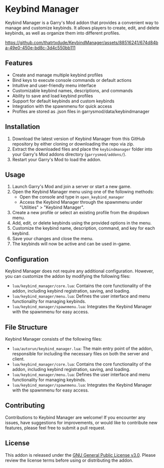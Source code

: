 # Keybind Manager

Keybind Manager is a Garry's Mod addon that provides a convenient way to manage and customize keybinds. It allows players to create, edit, and delete keybinds, as well as organize them into different profiles.


https://github.com/thatrtxdude/KeybindManager/assets/88516241/674d84ba-49e0-450e-bd8c-3d4c550bb111



## Features

- Create and manage multiple keybind profiles
- Bind keys to execute console commands or default actions
- Intuitive and user-friendly menu interface
- Customizable keybind names, descriptions, and commands
- Ability to save and load keybind profiles
- Support for default keybinds and custom keybinds
- Integration with the spawnmenu for quick access
- Profiles are stored as .json files in garrysmod/data/keybindmanager

## Installation

1. Download the latest version of Keybind Manager from this GitHub repository by either cloning or downloading the repo via zip.
2. Extract the downloaded files and place the `keybindmanager` folder into your Garry's Mod addons directory (`garrysmod/addons/`).
3. Restart your Garry's Mod to load the addon.

## Usage

1. Launch Garry's Mod and join a server or start a new game.
2. Open the Keybind Manager menu using one of the following methods:
   - Open the console and type in `open_keybind_manager`
   - Access the Keybind Manager through the spawnmenu under "Utilities" > "Keybind Manager".
3. Create a new profile or select an existing profile from the dropdown menu.
4. Add, edit, or delete keybinds using the provided options in the menu.
5. Customize the keybind name, description, command, and key for each keybind.
6. Save your changes and close the menu.
7. The keybinds will now be active and can be used in-game.

## Configuration

Keybind Manager does not require any additional configuration. However, you can customize the addon by modifying the following files:

- `lua/keybind_manager/core.lua`: Contains the core functionality of the addon, including keybind registration, saving, and loading.
- `lua/keybind_manager/menu.lua`: Defines the user interface and menu functionality for managing keybinds.
- `lua/keybind_manager/spawnmenu.lua`: Integrates the Keybind Manager with the spawnmenu for easy access.

## File Structure

Keybind Manager consists of the following files:

- `lua/autorun/keybind_manager.lua`: The main entry point of the addon, responsible for including the necessary files on both the server and client.
- `lua/keybind_manager/core.lua`: Contains the core functionality of the addon, including keybind registration, saving, and loading.
- `lua/keybind_manager/menu.lua`: Defines the user interface and menu functionality for managing keybinds.
- `lua/keybind_manager/spawnmenu.lua`: Integrates the Keybind Manager with the spawnmenu for easy access.

## Contributing

Contributions to Keybind Manager are welcome! If you encounter any issues, have suggestions for improvements, or would like to contribute new features, please feel free to submit a pull request.

## License

This addon is released under the [GNU General Public License v3.0](https://www.gnu.org/licenses/gpl-3.0.en.html). Please review the license terms before using or distributing the addon.
